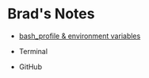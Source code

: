 # Brad's Notes

- [bash_profile & environment variables](https://github.com/bradsorour/notes/wiki/bash_profile-&-environment-variables)

- Terminal
- GitHub
